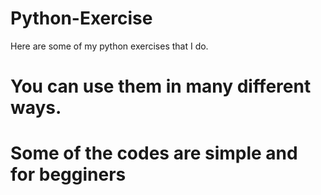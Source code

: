 # Python-Exercise
Here are some of my python exercises that I do.
# You can use them in many different ways.
# Some of the codes are simple and for begginers
